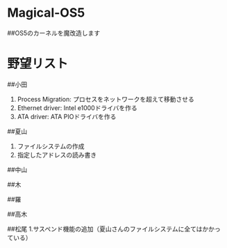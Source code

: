 # Magical-OS5
##OS5のカーネルを魔改造します

# 野望リスト
##小田
1. Process Migration: プロセスをネットワークを超えて移動させる
2. Ethernet driver: Intel e1000ドライバを作る
3. ATA driver: ATA PIOドライバを作る



##夏山
1. ファイルシステムの作成
2. 指定したアドレスの読み書き

##中山


##木

##羅

##高木

##松尾
1.サスペンド機能の追加（夏山さんのファイルシステムに全てはかかっている）
